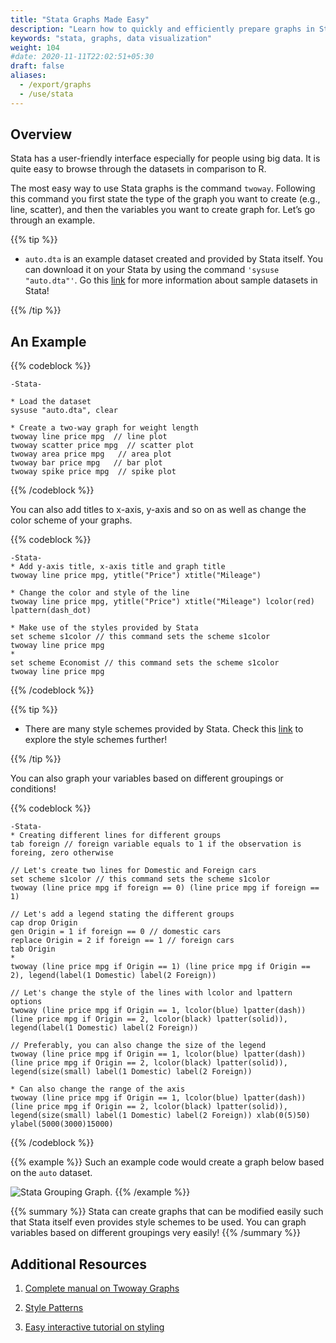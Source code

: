 ```yaml
---
title: "Stata Graphs Made Easy"
description: "Learn how to quickly and efficiently prepare graphs in Stata."
keywords: "stata, graphs, data visualization"
weight: 104
#date: 2020-11-11T22:02:51+05:30
draft: false
aliases:
  - /export/graphs
  - /use/stata
---
```


## Overview

Stata has a user-friendly interface especially for people using big data. It is quite easy to browse through the datasets in comparison to R.

The most easy way to use Stata graphs is the command `twoway`. Following this command you first state the type of the graph you want to create (e.g., line, scatter), and then the variables you want to create graph for. Let’s go through an example.

{{% tip %}}

- `auto.dta` is an example dataset created and provided by Stata itself. You can download it on your Stata by using the command `'sysuse "auto.dta"'`. Go this [link](https://www.stata.com/manuals13/gsw1.pdf) for more information about sample datasets in Stata!

{{% /tip %}}


## An Example


{{% codeblock %}}
```
-Stata-

* Load the dataset
sysuse "auto.dta", clear

* Create a two-way graph for weight length
twoway line price mpg  // line plot
twoway scatter price mpg  // scatter plot
twoway area price mpg   // area plot
twoway bar price mpg   // bar plot
twoway spike price mpg  // spike plot
```
{{% /codeblock %}}

You can also add titles to x-axis, y-axis and so on as well as change the color scheme of your graphs.

{{% codeblock %}}
```
-Stata-
* Add y-axis title, x-axis title and graph title
twoway line price mpg, ytitle("Price") xtitle("Mileage")

* Change the color and style of the line  
twoway line price mpg, ytitle("Price") xtitle("Mileage") lcolor(red) lpattern(dash_dot)

* Make use of the styles provided by Stata
set scheme s1color // this command sets the scheme s1color
twoway line price mpg
*
set scheme Economist // this command sets the scheme s1color
twoway line price mpg
```
{{% /codeblock %}}

{{% tip %}}

- There are many style schemes provided by Stata. Check this [link](https://people.umass.edu/biostat690c/pdf/stata%20schemes%20and%20palettes.pdf) to explore the style schemes further!  

{{% /tip %}}

You can also graph your variables based on different groupings or conditions!

{{% codeblock %}}
```
-Stata-
* Creating different lines for different groups
tab foreign // foreign variable equals to 1 if the observation is foreing, zero otherwise

// Let's create two lines for Domestic and Foreign cars
set scheme s1color // this command sets the scheme s1color
twoway (line price mpg if foreign == 0) (line price mpg if foreign == 1)

// Let's add a legend stating the different groups
cap drop Origin
gen Origin = 1 if foreign == 0 // domestic cars
replace Origin = 2 if foreign == 1 // foreign cars
tab Origin
*
twoway (line price mpg if Origin == 1) (line price mpg if Origin == 2), legend(label(1 Domestic) label(2 Foreign))

// Let's change the style of the lines with lcolor and lpattern options
twoway (line price mpg if Origin == 1, lcolor(blue) lpatter(dash)) (line price mpg if Origin == 2, lcolor(black) lpatter(solid)), legend(label(1 Domestic) label(2 Foreign))

// Preferably, you can also change the size of the legend
twoway (line price mpg if Origin == 1, lcolor(blue) lpatter(dash)) (line price mpg if Origin == 2, lcolor(black) lpatter(solid)), legend(size(small) label(1 Domestic) label(2 Foreign))

* Can also change the range of the axis
twoway (line price mpg if Origin == 1, lcolor(blue) lpatter(dash)) (line price mpg if Origin == 2, lcolor(black) lpatter(solid)), legend(size(small) label(1 Domestic) label(2 Foreign)) xlab(0(5)50) ylabel(5000(3000)15000)

```
{{% /codeblock %}}

{{% example %}}
Such an example code would create a graph below based on the `auto` dataset.

![Stata Grouping Graph.](../images/stata_group.png)
{{% /example %}}

{{% summary %}}
Stata can create graphs that can be modified easily such that Stata itself even provides style schemes to be used. You can graph variables based on different groupings very easily!
{{% /summary %}}


## Additional Resources  

1. [Complete manual on Twoway Graphs](https://www.stata.com/manuals/g-2graphtwoway.pdf#g-2graphtwoway)

2. [Style Patterns](https://www.stata.com/manuals13/g-4linepatternstyle.pdf#g-4linepatternstyle)

3. [Easy interactive tutorial on styling](https://www.stata.com/meeting/germany18/slides/germany18_Jann.pdf)
